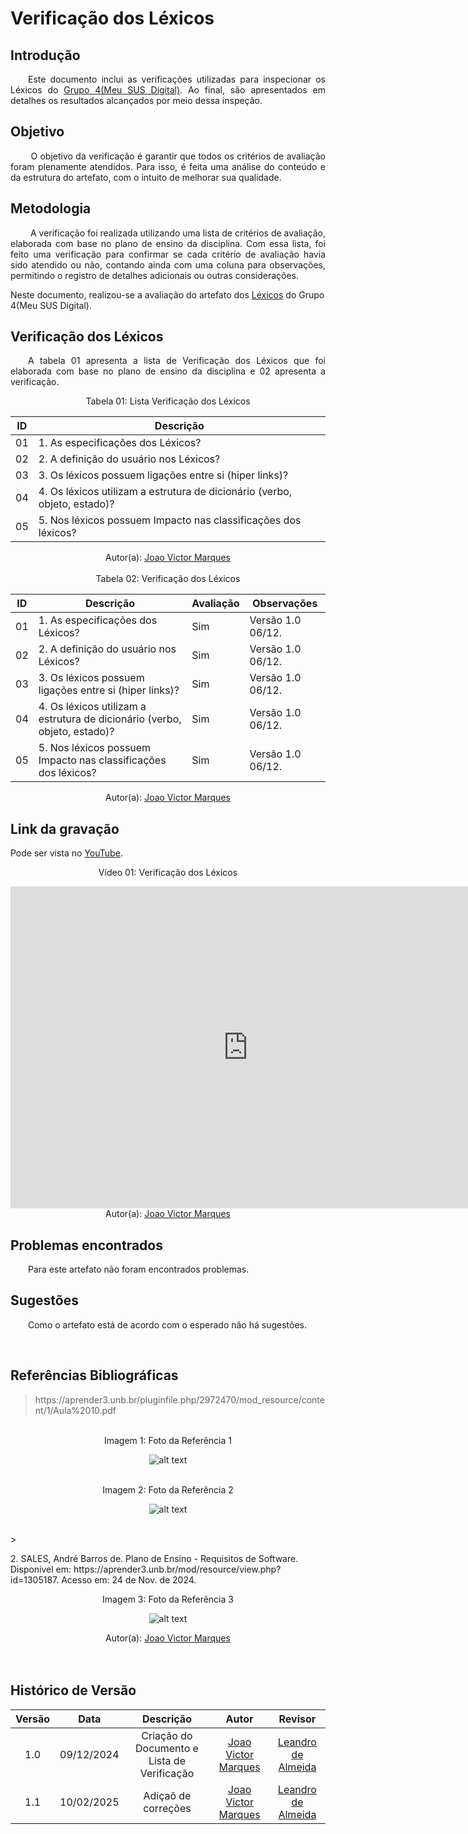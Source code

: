 #  Verificação dos Léxicos

## Introdução
<p align="justify">
&emsp;&emsp;Este documento inclui as verificações utilizadas para inspecionar os Léxicos do <a href="https://requisitos-de-software.github.io/2024.2-MeuSUSDigital/">Grupo 4(Meu SUS Digital)</a>. Ao final, são apresentados em detalhes os resultados alcançados por meio dessa inspeção.
</p>

## Objetivo
<p align="justify">
&emsp;&emsp; O objetivo da verificação é garantir que todos os critérios de avaliação foram plenamente atendidos. Para isso, é feita uma análise do conteúdo e da estrutura do artefato, com o intuito de melhorar sua qualidade.
</p>

## Metodologia
<p align="justify">
&emsp;&emsp; A verificação foi realizada utilizando uma lista de critérios de avaliação, elaborada com base no plano de ensino da disciplina. Com essa lista, foi feito uma verificação para confirmar se cada critério de avaliação havia sido atendido ou não, contando ainda com uma coluna para observações, permitindo o registro de detalhes adicionais ou outras considerações.

Neste documento, realizou-se a avaliação do artefato dos <a href="https://requisitos-de-software.github.io/2024.2-MeuSUSDigital/modelagem/lexicos/">Léxicos</a> do Grupo 4(Meu SUS Digital).
</p>


## Verificação dos Léxicos
<p align="justify">
&emsp;&emsp;A tabela 01 apresenta a lista de  Verificação dos Léxicos que foi elaborada com base no plano de ensino da disciplina e 02 apresenta a verificação.
</p>
<center>Tabela 01: Lista Verificação dos Léxicos</center>

| **ID** | **Descrição**  | 
|--------|----------------|
| 01   | 1. As especificações dos Léxicos? |  
| 02   | 2. A definição do usuário nos Léxicos?    |  
| 03   | 3. Os léxicos possuem ligações entre si (hiper links)? | 
| 04   | 4. Os léxicos utilizam a estrutura de dicionário (verbo, objeto, estado)?| 
| 05   | 5. Nos léxicos possuem Impacto nas classificações dos léxicos?| 

<center>
 Autor(a): <a href="https://github.com/LeticiaResende23" target = "_blank">Joao Victor Marques</a></h6>
</center>

<br>

<center>Tabela 02: Verificação dos Léxicos</center>

| **ID** | **Descrição**  | **Avaliação** | **Observações**    |
|--------|----------------|---------------|--|
| 01     | 1. As especificações dos Léxicos?  | Sim | Versão 1.0  06/12.   |
| 02     | 2. A definição do usuário nos Léxicos?    | Sim  | Versão 1.0  06/12. |
| 03     | 3. Os léxicos possuem ligações entre si (hiper links)?| Sim  |  Versão 1.0  06/12.  |  
| 04    |  4. Os léxicos utilizam a estrutura de dicionário (verbo, objeto, estado)?| Sim  | Versão 1.0  06/12.  |  
| 05    |  5. Nos léxicos possuem Impacto nas classificações dos léxicos?| Sim  | Versão 1.0  06/12.   |

<center>
 Autor(a): <a href="https://github.com/jmarquees" target = "_blank">Joao Victor Marques</a></h6>
</center>

## Link da gravação
Pode ser vista no [YouTube](https://youtu.be/UuDfx-dTYNE).</p>

<center>
    <p>Vídeo 01: Verificação dos Léxicos</p>
    <iframe width="760" height="515" src="https://www.youtube.com/embed/UuDfx-dTYNE?si=zIt8NwQ4mTTLGUbn"  title="YouTube video player" frameborder="0" allow="accelerometer; autoplay; clipboard-write; encrypted-media; gyroscope; picture-in-picture; web-share" referrerpolicy="strict-origin-when-cross-origin" allowfullscreen></iframe>
    Autor(a): <a href="https://github.com/jmarquees" target = "_blank">Joao Victor Marques</a></h6>
</center>

## Problemas encontrados
<p align="justify">&emsp;&emsp;Para este artefato não foram encontrados problemas.</p>


## Sugestões
<p align="justify">&emsp;&emsp;Como o artefato está de acordo com o esperado não há sugestões.</p>

<br>

## Referências Bibliográficas


> <p id="1">https://aprender3.unb.br/pluginfile.php/2972470/mod_resource/content/1/Aula%2010.pdf</p>
<br>

<center><figcaption>Imagem 1: Foto da Referência 1</figcaption> </center>

<center>

![alt text](https://github.com/user-attachments/assets/f192d94c-10d5-4379-9e50-596542554e56)

</center>

<br>
<center><figcaption>Imagem 2: Foto da Referência 2</figcaption> </center>

<center>

![alt text](https://github.com/user-attachments/assets/39da985b-079b-431c-b46d-89cda7743275)

</center>
<br>
> <p id="2">2. SALES, André Barros de. Plano de Ensino - Requisitos de Software. Disponível em: https://aprender3.unb.br/mod/resource/view.php?id=1305187. Acesso em: 24 de Nov. de 2024.

<center> <figcaption>Imagem 3: Foto da Referência 3</figcaption></center>

<center>

![alt text](https://github.com/user-attachments/assets/6935cde4-a299-4adf-97e7-3cea92c1baea)

</center>

 </p><center>Autor(a): <a href="https://github.com/jmarquees" target = "_blank">Joao Victor Marques</a></h6></center>
<br>

<br>

## Histórico de Versão

| Versão |    Data    |      Descrição       |  Autor  | Revisor |
| :----: | :--------: | :------------------: | :-----: | :-----: |
|  1.0   | 09/12/2024 | Criação do Documento e Lista de Verificação | [Joao Victor Marques](https://github.com/jmarquees ) | [Leandro de Almeida](https://github.com/leomitx10) |
|  1.1   | 10/02/2025 | Adiçaõ de correções | [Joao Victor Marques](https://github.com/jmarquees ) | [Leandro de Almeida](https://github.com/leomitx10) |